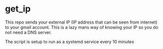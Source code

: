 # get_ip

This repo sends your external IP (IP address that can be seen from internet) to your gmail account.  This is a lazy mans way of knowing your IP so you do not need a DNS server.

The script is setup to run as a systemd service every 10 minutes
